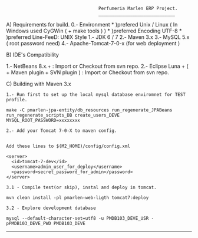                                        Perfumeria Marlen ERP Project.
                                       _____________________________


A) Requirements for build.
   0.- Environment 
       * )prefered Unix / Linux ( In Windows used CyGWin ( + make tools ) ) 
       * )preferred Encoding UTF-8
       * )preferred Line-FeeD: UNIX Style
   1.- JDK 6 / 7 
   2.- Maven 3.x
   3.- MySQL 5.x ( root password need)
   4.- Apache-Tomcat-7-0-x (for web deployment )
   
B) IDE's Compatibility

   1.- NetBeans 8.x.+  : Import or Checkout from svn repo.
   2.- Eclipse Luna +  ( + Maven plugin + SVN plugin ) : Import or Checkout from svn repo.

C) Building with Maven 3.x

    1.- Run first to set up the local mysql database enviromnet for TEST profile.

	make -C pmarlen-jpa-entity/db_resources run_regenerate_JPABeans run_regenerate_scripts_DB create_users_DEVE  MYSQL_ROOT_PASSWORD=xxxxxxxx

    2.- Add your Tomcat 7-0-X to maven config.


    Add these lines to $(M2_HOME)/config/config.xml

    <server>
      <id>tomcat-7-dev</id>
      <username>admin_user_for_deploy</username>
      <password>secret_password_for_admin</password>
    </server>

    3.1 - Compile test(or skip), instal and deploy in tomcat.

	mvn clean install -pl pmarlen-web-ligth tomcat7:deploy

    3.2 - Explore development database

	mysql --default-character-set=utf8 -u PMDB103_DEVE_USR -pPMDB103_DEVE_PWD PMDB103_DEVE
	
----------------------------------------------------------------------------------------------------------------------------
